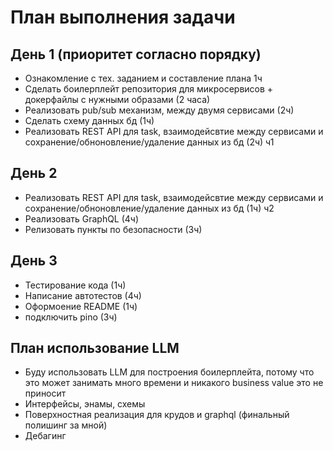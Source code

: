 # План выполнения задачи

## День 1 (приоритет согласно порядку)
- Ознакомление с тех. заданием и составление плана 1ч
- Сделать боилерплейт репозитория для микросервисов + докерфайлы с нужными образами (2 часа)
- Реализовать pub/sub механизм, между двумя сервисами (2ч)
- Сделать схему данных бд (1ч)
- Реализовать REST API для task, взаимодейсвтие между сервисами и сохранение/обноновление/удаление данных из бд (2ч) ч1

## День 2
- Реализовать REST API для task, взаимодейсвтие между сервисами и сохранение/обноновление/удаление данных из бд (1ч) ч2
- Реализовать GraphQL (4ч)
- Релизовать пункты по безопасности (3ч)

## День 3
- Тестирование кода (1ч)
- Написание автотестов (4ч)
- Оформоение README (1ч)
- подключить pino (3ч)

## План использование LLM
- Буду использовать LLM для построения боилерплейта, потому что это может занимать много времени и никакого business value
это не приносит
- Интерфейсы, энамы, схемы
- Поверхностная реализация для крудов и graphql (финальный полишинг за мной)
- Дебагинг